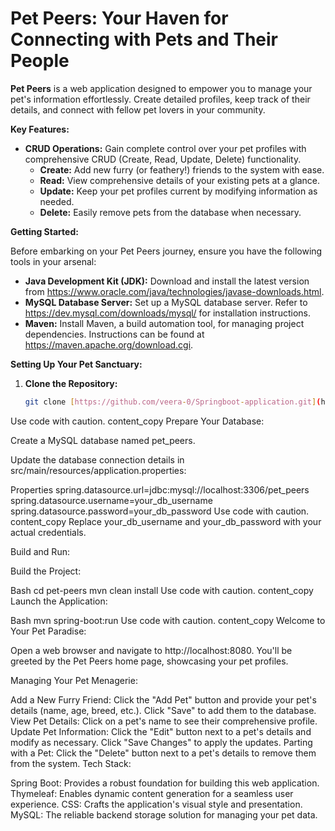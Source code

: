 # Pet Peers: Your Haven for Connecting with Pets and Their People

**Pet Peers** is a web application designed to empower you to manage your pet's information effortlessly. Create detailed profiles, keep track of their details, and connect with fellow pet lovers in your community. 

**Key Features:**

- **CRUD Operations:** Gain complete control over your pet profiles with comprehensive CRUD (Create, Read, Update, Delete) functionality.
  - **Create:** Add new furry (or feathery!) friends to the system with ease.
  - **Read:** View comprehensive details of your existing pets at a glance.
  - **Update:** Keep your pet profiles current by modifying information as needed.
  - **Delete:** Easily remove pets from the database when necessary.

**Getting Started:**

Before embarking on your Pet Peers journey, ensure you have the following tools in your arsenal:

- **Java Development Kit (JDK):** Download and install the latest version from https://www.oracle.com/java/technologies/javase-downloads.html.
- **MySQL Database Server:** Set up a MySQL database server. Refer to https://dev.mysql.com/downloads/mysql/ for installation instructions.
- **Maven:** Install Maven, a build automation tool, for managing project dependencies. Instructions can be found at https://maven.apache.org/download.cgi.

**Setting Up Your Pet Sanctuary:**

1. **Clone the Repository:**

   ```bash
   git clone [https://github.com/veera-0/Springboot-application.git](https://github.com/veera-0/Springboot-application.git)
Use code with caution.
content_copy
Prepare Your Database:

Create a MySQL database named pet_peers.

Update the database connection details in src/main/resources/application.properties:

Properties
spring.datasource.url=jdbc:mysql://localhost:3306/pet_peers
spring.datasource.username=your_db_username
spring.datasource.password=your_db_password
Use code with caution.
content_copy
Replace your_db_username and your_db_password with your actual credentials.

Build and Run:

Build the Project:

Bash
cd pet-peers
mvn clean install
Use code with caution.
content_copy
Launch the Application:

Bash
mvn spring-boot:run
Use code with caution.
content_copy
Welcome to Your Pet Paradise:

Open a web browser and navigate to http://localhost:8080. You'll be greeted by the Pet Peers home page, showcasing your pet profiles.

Managing Your Pet Menagerie:

Add a New Furry Friend: Click the "Add Pet" button and provide your pet's details (name, age, breed, etc.). Click "Save" to add them to the database.
View Pet Details: Click on a pet's name to see their comprehensive profile.
Update Pet Information: Click the "Edit" button next to a pet's details and modify as necessary. Click "Save Changes" to apply the updates.
Parting with a Pet: Click the "Delete" button next to a pet's details to remove them from the system.
Tech Stack:

Spring Boot: Provides a robust foundation for building this web application.
Thymeleaf: Enables dynamic content generation for a seamless user experience.
CSS: Crafts the application's visual style and presentation.
MySQL: The reliable backend storage solution for managing your pet data.